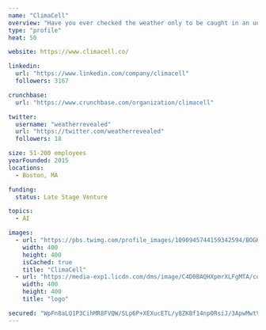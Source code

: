```yaml
---
name: "ClimaCell"
overview: "Have you ever checked the weather only to be caught in an unexpected rainstorm without an umbrella? ClimaCell is revolutionizing weather forecasting. We are bringing a new approach to weather forecasting, and providing the forecast accuracy and reliability necessary for the 21st century."
type: "profile"
heat: 50

website: https://www.climacell.co/

linkedin:
  url: "https://www.linkedin.com/company/climacell"
  followers: 3167

crunchbase:
  url: "https://www.crunchbase.com/organization/climacell"

twitter:
  username: "weatherrevealed"
  url: "https://twitter.com/weatherrevealed"
  followers: 18

size: 51-200 employees
yearFounded: 2015
locations:
  - Boston, MA

funding:
  status: Late Stage Venture

topics:
  - AI

images:
  - url: "https://pbs.twimg.com/profile_images/1090945744159342594/BOGKnXvz_400x400.jpg"
    width: 400
    height: 400
    isCached: true
    title: "ClimaCell"
  - url: "https://media-exp1.licdn.com/dms/image/C4D0BAQHXpmrXLFgMTA/company-logo_200_200/0?e=1594857600&v=beta&t=2MjHzGSAkZ3IHD5cIUdrtUWE937en3MAIM8JxRSviP4"
    width: 400
    height: 400
    title: "logo"

secured: "WpFn8aLQ1P3CihMR8FVQW/SLp6P+XEXucETL/y8ZKBf14np0RsiJ/3ApwMwtVVdgIkIkQGd+53hS/9zVESj6OKbpb/1Buvc6UKLWQKWe3qqLZVWz57194PC5/ak/dhWIausN4XAOct+hemJ3awj6r/11d9XH5Qj4Uq/fj/hOES00AIZ4UqFpHmkRn1Yl/ZHmNAeZbEaycnG40uHywSyXQNG1tjxZ3dBaK3n8QNm8MP3z6z6YszD7VGcBV9Y32x/G/GE9+aXnZzhK/giGOzZUS1HptyEtDm0fbeIKgzDOwfq/tcCx+6kSwbqDQzLFI4kNTG7Ar7jjzzqv+IJRQ4c0Wk/0UvJ5aX0PwlkQSOQuIEjvX5MDuZW6u3URz5hER96+5X1qw4sHeEnU5Z/eGU6QOQ==;YlnErlFD77lGBWREG3mfIw=="
---
```


